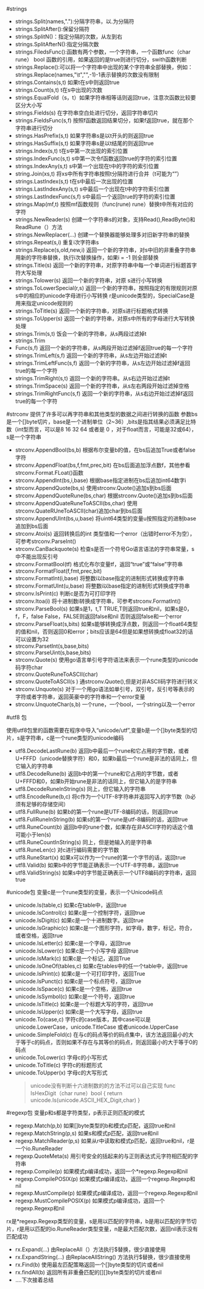#strings
* strings.Split(names,"."):分隔字符串，以.为分隔符
* strings.SplitAfter():保留分隔符
* strings.SplitN()：指定分隔的次数，从左到右
* strings.SplitAfterN():指定分隔次数
* strings.FiledsFunc():函数有两个参数，一个字符串，一个函数func（char rune） bool 函数的引用，如果返回的是true则进行切分，swith函数判断
* strings.Replace():可以将一个字符串中出现的某个字符串全部替换，例如：strings.Replace(names,"\t","",-1)-1表示替换的次数没有限制
* strings.Contains(s,t) 如果t在s中则返回true
* strings.Count(s,t) t在s中出现的次数
* strings.EqualFold（s，t）如果字符串相等话则返回true，注意次函数比较要区分大小写
* strings.Fields(s) 在字符串空白处进行切分，返回字符串切片
* strings.FieldsFunc(s,f) 按照f函数返回结果切分，如果f返回true，就在那个字符串进行切分
* strings.HasPrefix(s,t) 如果字符串s是以t开头的则返回true
* strings.HasSuffix(s,t) 如果字符串s是以t结尾的则返回true
* strings.Index(s,t) t在s中第一次出现的索引位置
* strings.IndexFunc(s,t) s中第一次令f函数返回true的字符的索引位置
* strings.IndexAny(s,t) s中第一个出现在t中的字符的索引位置
* string.Join(xs,t) 将xs中所有字符串按照t分隔符进行合并（t可能为“”）
* strings.LastIndex(s,t) t在s中最后一次出现的位置
* strings.LastIndexAny(s,t) s中最后一个出现在t中的字符索引位置
* strings.LastIndexFunc(s,f) s中最后一个返回true的字符的索引位置
* strings.Map(mf,t)	按照mf函数规则（func(rune) rune）替换t中所有对应的字符
* strings.NewReader(s) 创建一个字符串s的对象，支持Read(),ReadByte()和ReadRune（）方法
* strings.NewReplacer(...) 创建一个替换器能够处理多对旧新字符串的替换
* strings.Repeat(s,i) 重复i次字符串s
* strings.Replace(s,old,new,i) 返回一个新的字符串，对s中旧的非重叠字符串用新的字符串替换，执行i次替换操作，如果i = -1 则全部替换
* strings.Title(s) 返回一个新的字符串，对原字符串中每一个单词进行标题首字符大写处理
* strings.Tolower(s) 返回一个新的字符串，对原 s进行小写转换
* strings.ToLowerSpecial(r,s) 返回一个新的字符串，按照指定的有限规则对原s中的相应的unicode字母进行小写转换		r是unicode类型的，SpecialCase是用来指定unicode规则的
* strings.ToTitle(s) 返回一个新的字符串，对原s进行标题格式转换
* strings.ToUpper(s) 返回一个新的字符串，对原s中所有的字母进行大写转换处理
* strings.Trim(s,t) 饭会一个新的字符串，从s两段过滤掉t
* strings.Trim
* Func(s,f) 返回一个新的字符串，从s两段开始过滤掉f返回true的每一个字符
* strings.TrimLeft(s,f) 返回一个新的字符串，从s左边开始过滤掉t
* strings.TrimLeftFunc(s,f) 返回一个新的字符串，从s左边开始过滤掉f返回true的每一个字符
* strings.TrimRight(s,t) 返回一个新的字符串。从s右边开始过滤掉t
* strings.TrimSpace(s) 返回一个新的字符串，从s左右两段开始过滤掉空格
* strings.TrimRightFunc(s,f) 返回一个新的字符串，从s右边开始过滤掉f返回true的每一个字符

#strconv
提供了许多可以再字符串和其他类型的数据之间进行转换的函数
参数bs是一个[]byte切片，base是一个进制单位（2~36）,bits是指其结果必须满足比特数（int型而言，可以是8 16 32 64 或者是 0 ，对于float而言，可能是32或64），s是一个字符串

* strconv.AppendBool(bs,b) 根据布尔变量b的值，在bs后追加True或者false字符
* strconv.AppendFloat(bs,f,fmt,prec,bit) 在bs后面追加浮点数f，其他参看strconv.Format.FLoat()函数
* strconv.AppendInt(bs,i,base) 根据base指定进制在bs后追加int64数字i
* strconv.AppendQuote(bs,s) 使用strconv.Quote()追加s到bs后面
* strconv.AppendQuoteRune(bs,char) 根据strconv.Quote()追加s到bs后面
* strconv.AppendQuateRuneToASCII(bs,char) 使用strconv.QuateRUneToASCII(char)追加char到bs后面
* strconv.AppendUInt(bs,u,base) 将uint64类型的变量u按照指定的进制base追加到bs后面
* strconv.Atoi(s) 返回转换后的int 类型值和一个error（出错时error不为空），可参考strconv.ParseInt()
* strconv.CanBackquote(s) 检查s是否一个符号Go语言语法的字符串常量，s中不能出现反引号
* strconv.FormatBool(tf) 格式化布尔变量tf，返回“true”或“false”字符串
* strconv.FormatFloat(f,fmt,prec,bit) 
* strconv.FormatInt(i,base) 将整数i以base指定的进制形式转换成字符串
* strconv.FormatUInt(u,base) 将整数i以base指定的进制形式转换成字符串
* strconv.IsPrint(c) 判断c是否为可打印字符
* strconv.Itoa(i) 将十进制数i转换成字符串，可参考strconv.FormatInt()
* strconv.ParseBool(s) 如果s是1，t,T TRUE,T则返回true和nil，如果s是0，f，F，false False，FALSE则返回false和nil 否则返回false和一个error
* strconv.ParseFloat(s,bits) 如果s能够转换成浮点数，则返回一个float64类型的值和nil，否则返回0和error；bits应该是64但是如果想转换成float32的话可以设置为32
* strconv.ParsetInt(s,base,bits)
* strconv.ParseUint(s,base,bits)
* strconv.Quote(s) 使用go语言单引号字符语法来表示一个rune类型的unicode 码字符char
* strconv.QuoteRuneToASCII(char) 
* strconv.QuoteToASCII(s ) 通strconv.Quote(),但是对非ASCII码字符进行转义
* strconv.Unquote(s) 对于一个用go语法如单引号，双引号，反引号等表示的字符或者字符串，返回英豪中的字符串和一个error变量
* strconv.UnquoteChar(s,b)  一个rune，一个bool，一个string以及一个error

#utf8 包

使用utf8包里的函数需要在程序中导入“unicode/utf”,变量b是一个[]byte类型的切片，s是字符串，c是一个rune类型的unicode编码

* utf8.DecodeLastRune(b) 返回b中最后一个rune和它占用的字节数，或者U+FFFD（unicode替换字符）和0，如果b最后一个rune是非法的话同上，但它输入的字符串
* utf8.DecodeRune(b) 返回b中的第一个rune和它占用的字节数，或者U+FFFD和0，如果b开始rune是非法的话同上，但它输入的是字符串
* utf8.DecodeRuneInString(s) 同上，但它输入的字符串
* utf8.EncodeRune(b,c) 将c作为一个UTF-8字符串并返回写入的字节数（b必须有足够的存储空间）
* utf8.FullRune(b) 如果b的第一个rune是UTF-8编码的话，则返回true
* utf8.FullRuneInString(b) 如果s的第一个rune是utf-8编码的话，返回true
* utf8.RuneCount(b) 返回b中的rune个数，如果存在非ASCII字符的话这个值可能小于len(s)
* utf8.RuneCountInString(s) 同上，但是她输入的是字符串
* utf8.RuneLen(c) 对c进行编码需要的字节数
* utf8.RuneStart(x) 如果x可以作为一个rune的第一个字节的话，返回true
* utf8.Valid(b) 如果b中的字节能正确表示一个UTF-8字符串，返回true
* utf8.ValidString(s) 如果s中的字节能正确表示一个UTF8编码的字符串，返回true

#unicode包
变量c是一个rune类型的变量，表示一个Unicode码点

* unicode.Is(table,c) 如果c在table中，返回true
* unicode.IsControl(c) 如果c是一个控制字符，返回true
* unicode.IsDigit(c) 如果c是一个十进制数字。返回true
* unicode.IsGraphic(c) 如果c是一个图形字符，如字母，数字，标记，符合，或者空格，返回true
* unicode.IsLetter(c) 如果c是一个字母，返回true
* unicode.IsLower(c) 如果c是一个小写字母 返回true
* unicode.IsMark(c) 如果c是一个标记，返回True
* unicode.IsOneOf(tables,c) 如果c在tables中的任一个table中，返回true
* unicode.IsPrint(c) 如果c是一个可打印字符，返回True
* unicode.IsPunct(c) 如果c是一个标点符号，返回true
* unicode.IsSpace(c) 如果c是一个空格，返回true
* unicode.IsSymbol(c) 如果c是一个符号，返回true
* unicode.IsTitle(c) 如果c是一个标题大写的字符，返回true
* unicode.IsUpper(c) 如果c是一个大写字母，返回true
* unicode.To(case,c) 字符c的case版本，其中case可以是unicode.LowerCase，unicode.TitleCase 或者unicode.UpperCase
* unicode.SimpleFold(c) 在与c的码点等价的码点集中，该方法返回最小的大于等于c的码点，否则如果不存在与其等价的码点，则返回最小的大于等于0的码点
* unicode.ToLower(c) 字母c的小写形式
* unicode.ToTitle(c) 字符c的标题形式
* unicode.ToUpper(x) 字母c的大写形式
	> unicode没有判断十六进制数的的方法不过可以自己实现
		func IsHexDigit（char rune）bool {
			return unicode.Is(unicode.ASCII_HEX_Digit,char)
		}

#regexp包
变量p和s都是字符类型，p表示正则匹配的模式

* regexp.Match(p,b)  如果[]byte类型的b和模式p匹配，返回true和nil
* regexp.MatchString(p,s) 如果s和模式p匹配，返回true和nil
* regexp.MatchReader(p,s) 如果从r中读取和模式p匹配，返回true和nil，r是一个io.RuneReader
* regexp.QuoteMeta(s) 用引号安全的括起来的与正则表达式元字符相匹配的字符串
* regexp.Compile(p) 如果模式p编译成功，返回一个*regexp.Regexp和nil
* regexp.CompilePOSIX(p) 如果模式p编译成功，返回一个regexp.Regexp和nil
* regexp.MustCompile(p) 如果模式p编译成功，返回一个regexp.Regexp和nil
* regexp.MustCompilePOSIX(p) 如果模式p编译成功，返回一个regexp.Regexp和nil

rx是*regexp.Regexp类型的变量，s是用以匹配的字符串，b是用以匹配的字节切片，r是用以匹配的io.RuneReader类型变量，n是最大匹配次数，返回nil表示没有匹配成功

* rx.Expand(...) 由ReplaceAll（）方法执行$替换，很少直接使用
* rx.ExpandString(...) 由ReplaceAllString() 方法执行$替换，很少直接使用
* rx.Find(b) 使用最左匹配策略返回一个[]byte类型的切片或者nil
* rx.findAll(b) 返回所有非重叠匹配的[][]byte类型的切片或者nil
* ....下次接着总结


